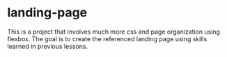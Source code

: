 # landing-page

This is a project that involves much more css and page organization using flexbox.
The goal is to create the referenced landing page using skills learned in previous lessons.